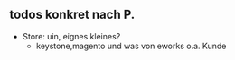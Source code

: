 ## todos konkret nach P.

* Store: uin, eignes kleines?
  * keystone,magento und was von eworks o.a. Kunde
